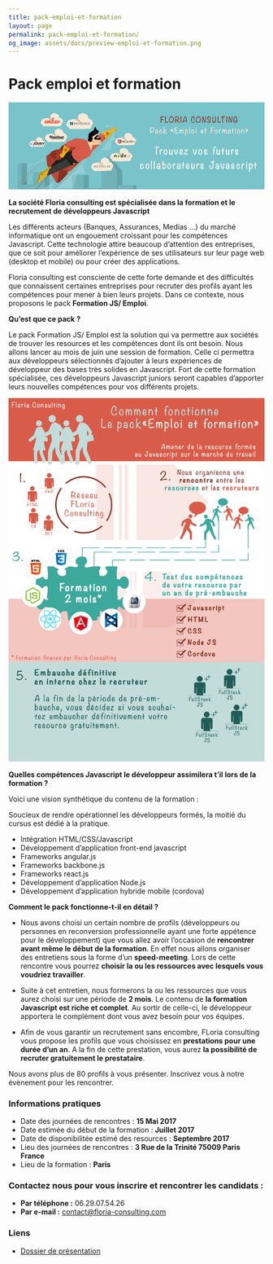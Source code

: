 ```yaml
---
title: pack-emploi-et-formation
layout: page
permalink: pack-emploi-et-formation/
og_image: assets/docs/preview-emploi-et-formation.png
---
```


# Pack emploi et formation

![image](assets/docs/preview-emploi-et-formation.png)

**La société Floria consulting est spécialisée dans la formation et le recrutement de développeurs Javascript**

Les différents acteurs (Banques, Assurances, Medias …) du marché informatique ont un engouement croissant pour les compétences Javascript.
Cette technologie attire beaucoup d’attention des entreprises, que ce soit pour améliorer l’expérience de ses utilisateurs sur leur page web (desktop et mobile) ou pour créer des
applications.

Floria consulting est consciente de cette forte demande et des difficultés que connaissent certaines entreprises pour recruter des profils ayant les compétences pour mener à bien leurs projets. Dans ce contexte, nous proposons le pack **Formation JS/ Emploi**.

**Qu’est que ce pack ?**

Le pack Formation JS/ Emploi est la solution qui va permettre aux sociétés de trouver les resources et les compétences dont ils ont besoin.
Nous allons lancer au mois de juin une session de formation. Celle ci permettra aux développeurs sélectionnés d’ajouter à leurs expériences de développeur des bases très solides en Javascript. Fort de cette formation spécialisée, ces développeurs Javascript juniors seront capables d’apporter leurs nouvelles compétences pour vos différents projets.

![infographie-pack-emploi-formation.png](assets/docs/infographie-pack-emploi-formation.png)

**Quelles compétences Javascript le développeur assimilera t’il lors de la formation ?**

Voici une vision synthétique du contenu de la formation :

Soucieux de rendre opérationnel les développeurs formés, la moitié du cursus est dédié à la pratique.

- Intégration HTML/CSS/Javascript
- Développement d’application front-end javascript
- Frameworks angular.js
- Frameworks backbone.js
- Frameworks react.js
- Développement d’application Node.js
- Développement d’application hybride mobile (cordova)

**Comment le pack fonctionne-t-il en détail  ?**

- Nous avons choisi un certain nombre de profils (développeurs ou 
personnes en reconversion professionnelle ayant une forte appétence pour 
le développement) que vous allez avoir l’occasion de **rencontrer avant même 
le début de la formation**. En effet nous allons organiser des entretiens 
sous la forme d’un **speed-meeting**. Lors de cette rencontre vous pourrez 
**choisir la ou les ressources avec lesquels vous voudriez travailler**.

- Suite à cet entretien, nous formerons la ou les ressources que vous 
aurez choisi sur une période de **2 mois**. Le contenu de **la formation 
Javascript est riche et complet**. Au sortir de celle-ci, le développeur 
apportera le complément dont vous avez besoin pour vos équipes.

- Afin de vous garantir un recrutement sans encombre, FLoria consulting 
vous propose les profils que vous choisissez en **prestations pour une 
durée d’un an**. A la fin de cette prestation, vous aurez **la possibilité de 
recruter gratuitement le prestataire**.

Nous avons plus de 80 profils à vous présenter. Inscrivez vous à notre évènement
pour les rencontrer.

### Informations pratiques

- Date des journées de rencontres : **15 Mai 2017**
- Date estimée du début de la formation : **Juillet 2017**
- Date de disponibilitée estimé des resources : **Septembre 2017**
- Lieu des journées de rencontres : **3 Rue de la Trinité 75009 Paris France**
- Lieu de la formation : **Paris**

### Contactez nous pour vous inscrire et rencontrer les candidats :

- **Par téléphone :** 06.29.07.54.26
- **Par e-mail :** contact@floria-consulting.com

### Liens

- [Dossier de présentation](assets/docs/presentation-pack-emploi-formation.pdf)
